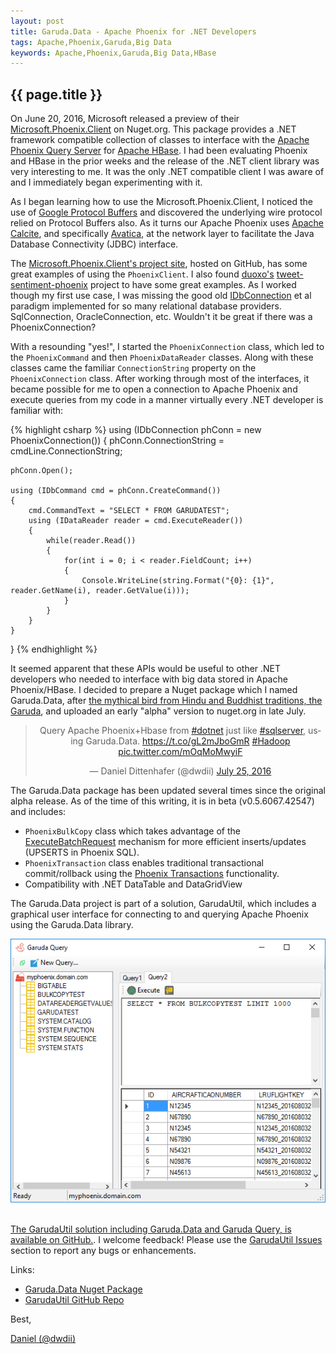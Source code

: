 ```yaml
---
layout: post
title: Garuda.Data - Apache Phoenix for .NET Developers
tags: Apache,Phoenix,Garuda,Big Data
keywords: Apache,Phoenix,Garuda,Big Data,HBase
---
```

{{ page.title }}
----------------
On June 20, 2016, Microsoft released a preview of their [Microsoft.Phoenix.Client](https://www.nuget.org/packages/Microsoft.Phoenix.Client/) 
on Nuget.org. This package provides a .NET framework compatible collection
of classes to interface with the [Apache Phoenix Query Server](https://phoenix.apache.org/) for [Apache HBase](https://hbase.apache.org/). 
I had been evaluating Phoenix and HBase in the prior weeks and the release of the .NET client library was very interesting to me. It was the only
.NET compatible client I was aware of and I immediately began experimenting with it.

As I began learning how to use the Microsoft.Phoenix.Client, I noticed the use of [Google Protocol Buffers](https://developers.google.com/protocol-buffers/)
and discovered the underlying wire protocol relied on Protocol Buffers also. As it turns our Apache Phoenix uses 
[Apache Calcite](https://calcite.apache.org/), and specifically [Avatica](https://calcite.apache.org/avatica/), 
at the network layer to facilitate the Java Database Connectivity (JDBC) interface.

The [Microsoft.Phoenix.Client's project site](https://github.com/Azure/hdinsight-phoenix-sharp), hosted on GitHub, has some great examples 
of using the `PhoenixClient`. I also found [duoxo's](https://github.com/duoxu) [tweet-sentiment-phoenix](https://github.com/duoxu/tweet-sentiment-phoenix)
project to have some great examples. As I worked though my first use case, I was missing the good old 
[IDbConnection](https://msdn.microsoft.com/en-us/library/system.data.idbconnection(v=vs.110).aspx) et al paradigm implemented for so many
relational database providers. SqlConnection, OracleConnection, etc. Wouldn't it be great if there was a PhoenixConnection?

With a resounding "yes!", I started the `PhoenixConnection` class, which led to the `PhoenixCommand` and then `PhoenixDataReader` classes. 
Along with these classes came the familiar `ConnectionString` property on the `PhoenixConnection` class. After working through most of the
interfaces, it became possible for me to open a connection to Apache Phoenix and execute queries from my code in a manner virtually every .NET 
developer is familiar with:

{% highlight csharp %}
using (IDbConnection phConn = new PhoenixConnection())
{
    phConn.ConnectionString = cmdLine.ConnectionString;

    phConn.Open();

    using (IDbCommand cmd = phConn.CreateCommand())
    {
        cmd.CommandText = "SELECT * FROM GARUDATEST";
        using (IDataReader reader = cmd.ExecuteReader())
        {
            while(reader.Read())
            {
                for(int i = 0; i < reader.FieldCount; i++)
                {
                    Console.WriteLine(string.Format("{0}: {1}", reader.GetName(i), reader.GetValue(i)));
                }
            }
        }
    }                        
}
{% endhighlight %}

It seemed apparent that these APIs would be useful to other .NET developers who needed to interface with big data stored
in Apache Phoenix/HBase. I decided to prepare a Nuget package which I named Garuda.Data, after 
[the mythical bird from Hindu and Buddhist traditions, the Garuda](https://en.wikipedia.org/wiki/Garuda), and uploaded an
early "alpha" version to nuget.org in late July.

<center>
<blockquote class="twitter-tweet" data-lang="en"><p lang="en" dir="ltr">Query Apache Phoenix+Hbase from <a href="https://twitter.com/hashtag/dotnet?src=hash">#dotnet</a> just like <a href="https://twitter.com/hashtag/sqlserver?src=hash">#sqlserver</a>, using Garuda.Data. <a href="https://t.co/gL2mJboGmR">https://t.co/gL2mJboGmR</a> <a href="https://twitter.com/hashtag/Hadoop?src=hash">#Hadoop</a> <a href="https://t.co/mOqMoMwyiF">pic.twitter.com/mOqMoMwyiF</a></p>&mdash; Daniel Dittenhafer (@dwdii) <a href="https://twitter.com/dwdii/status/757421008622149633">July 25, 2016</a></blockquote>
<script async src="//platform.twitter.com/widgets.js" charset="utf-8"></script>
</center>

The Garuda.Data package has been updated several times since the original alpha release. As of the time of this writing, it is in beta (v0.5.6067.42547)
and includes:

* `PhoenixBulkCopy` class which takes advantage of the 
[ExecuteBatchRequest](https://calcite.apache.org/avatica/docs/protobuf_reference.html#executebatchrequest) mechanism for more
efficient inserts/updates (UPSERTS in Phoenix SQL). 
* `PhoenixTransaction` class enables traditional transactional commit/rollback 
using the [Phoenix Transactions](https://phoenix.apache.org/transactions.html) functionality.
* Compatibility with .NET DataTable and DataGridView 

The Garuda.Data project is part of a solution, GarudaUtil, which includes a graphical user interface for connecting to and querying
Apache Phoenix using the Garuda.Data library. 

<center>
<img src="/img/GarudaQueryScreenshot.png" alt="Garuda Query Screenshot" />
</center>
<br />

[The GarudaUtil solution including Garuda.Data and Garuda Query, is available on GitHub.](https://github.com/dwdii/GarudaUtil). I welcome
feedback! Please use the [GarudaUtil Issues](https://github.com/dwdii/GarudaUtil/issues) section to report any bugs or enhancements.

Links:

* [Garuda.Data Nuget Package](https://www.nuget.org/packages/Garuda.Data/)
* [GarudaUtil GitHub Repo](https://github.com/dwdii/GarudaUtil)

Best,

[Daniel (@dwdii)](http://twitter.com/dwdii)
